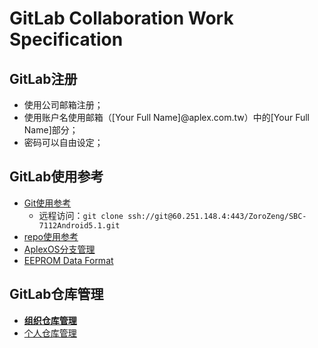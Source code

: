 # GitLab Collaboration Work Specification

## GitLab注册

* 使用公司邮箱注册；
* 使用账户名使用邮箱（[Your Full Name]@aplex.com.tw）中的[Your Full Name]部分；
* 密码可以自由设定；

## GitLab使用参考

* [Git使用参考](https://github.com/AplexOS/zh-cmn-Hans/tree/GitLab-Push-Source-Code_All_SPEC)
  * 远程访问：`git clone ssh://git@60.251.148.4:443/ZoroZeng/SBC-7112Android5.1.git`
* [repo使用参考](https://github.com/ZoroZeng/manifest)
* [AplexOS分支管理](https://github.com/AplexOS)
* [EEPROM Data Format](https://github.com/ZengjfOS/EEPROMData)

## GitLab仓库管理

* [**组织仓库管理**](OrganizationRep.md)
* [个人仓库管理](PersonalRep.md)



